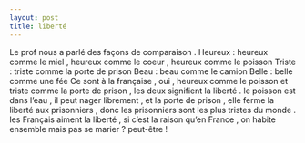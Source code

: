 ```yaml
---
layout: post
title: liberté
---
```


<p>Le prof nous a parlé des façons de comparaison . Heureux : heureux comme le miel , heureux comme le coeur , heureux comme le poisson Triste : triste comme la porte de prison Beau : beau comme le camion Belle : belle comme une fée Ce sont à la française , oui , heureux comme le poisson et triste comme la porte de prison , les deux signifient la liberté . le poisson est dans l’eau , il peut nager librement , et la porte de prison , elle ferme la liberté aux prisonniers , donc les prisonniers sont les plus tristes du monde . les Français aiment la liberté , si c’est la raison qu’en France , on habite ensemble mais pas se marier ? peut-être ! </p>
